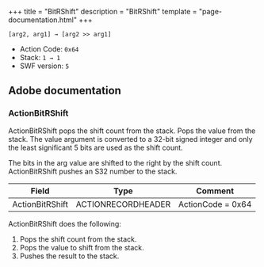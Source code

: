 +++
title = "BitRShift"
description = "BitRShift"
template = "page-documentation.html"
+++

```
[arg2, arg1] → [arg2 >> arg1]
```

- Action Code: `0x64`
- Stack: `1 → 1`
- SWF version: `5`

## Adobe documentation

### ActionBitRShift

ActionBitRShift pops the shift count from the stack. Pops the value from the stack. The value argument is
converted to a 32-bit signed integer and only the least significant 5 bits are used as the shift count.

The bits in the arg value are shifted to the right by the shift count. ActionBitRShift pushes an S32 number to the
stack.

| Field             | Type               | Comment                        |
|-------------------|--------------------|--------------------------------|
| ActionBitRShift   | ACTIONRECORDHEADER | ActionCode = 0x64              |

ActionBitRShift does the following:
1. Pops the shift count from the stack.
2. Pops the value to shift from the stack.
3. Pushes the result to the stack.
